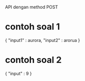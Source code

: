 API dengan method POST

# contoh soal 1
{
"input1" : aurora,
"input2" : arorua
}

# contoh soal 2
{
"input" : 9
}
